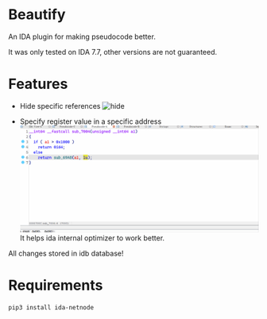 # Beautify
An IDA plugin for making pseudocode better.

It was only tested on IDA 7.7, other versions are not guaranteed.

# Features

- Hide specific references
![hide](img/hide.gif)

- Specify register value in a specific address
![b0](img/b0.gif)
It helps ida internal optimizer to work better.

All changes stored in idb database!

# Requirements
```
pip3 install ida-netnode
```
